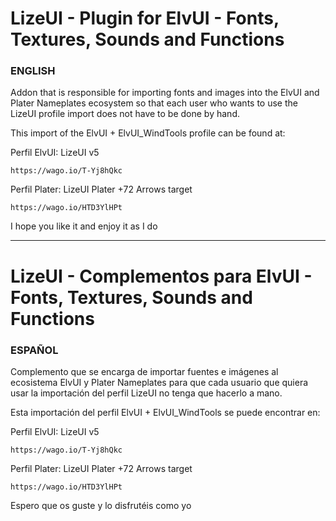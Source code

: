 # LizeUI - Plugin for ElvUI - Fonts, Textures, Sounds and Functions

### ENGLISH
Addon that is responsible for importing fonts and images into the ElvUI and Plater Nameplates ecosystem so that each user who wants to use the LizeUI profile import does not have to be done by hand.

This import of the ElvUI + ElvUI_WindTools profile can be found at:

Perfil ElvUI: LizeUI v5
```
https://wago.io/T-Yj8hQkc
```
Perfil Plater: LizeUI Plater +72 Arrows target
```
https://wago.io/HTD3YlHPt
```

I hope you like it and enjoy it as I do

-----

# LizeUI - Complementos para ElvUI - Fonts, Textures, Sounds and Functions

### ESPAÑOL
Complemento que se encarga de importar fuentes e imágenes al ecosistema ElvUI y Plater Nameplates para que cada usuario que quiera usar la importación del perfil LizeUI no tenga que hacerlo a mano.

Esta importación del perfil ElvUI + ElvUI_WindTools se puede encontrar en:

Perfil ElvUI: LizeUI v5
```
https://wago.io/T-Yj8hQkc
```
Perfil Plater: LizeUI Plater +72 Arrows target
```
https://wago.io/HTD3YlHPt
```
Espero que os guste y lo disfrutéis como yo


